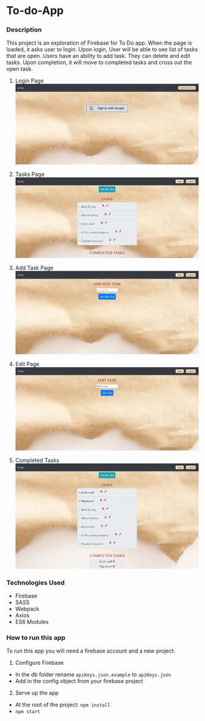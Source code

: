 # To-do-App

### Description
This project is an exploration of Firebase for To Do app. When the page is loaded, it asks user to login. Upon login, User will be able to see list of tasks that are open. Users have an ability to add task. They can delete and edit tasks. Upon completion, it will move to completed tasks and cross out the open task.
1. Login Page
![mainview](./screenshots/login.png)

2. Tasks Page
![mainview](./screenshots/tasks.png)

3. Add Task Page
![mainview](./screenshots/addTask.png)

4. Edit Page
![mainview](./screenshots/editTask.png)

5. Completed Tasks
![mainview](./screenshots/completed-task.png)

### Technologies Used
* Firebase
* SASS
* Webpack
* Axios
* ES6 Modules

### How to run this app
To run this app you will need a firebase account and a new project.

1.  Configure Firebase
* In the db folder rename `apiKeys.json.example` to `apiKeys.json`
* Add in the config object from your firebase project
2.  Serve up the app
* At the root of the project: `npm install`
* `npm start`

